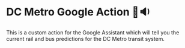 # DC Metro Google Action 💬🔉
This is a custom action for the Google Assistant which will tell you the current rail and bus predictions for the DC Metro transit system.


